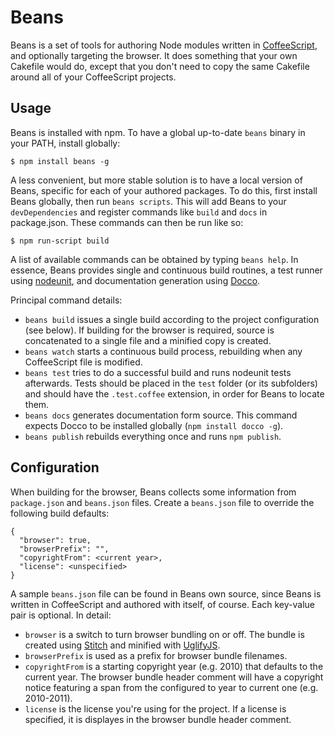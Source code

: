 # Beans

Beans is a set of tools for authoring Node modules written in
[CoffeeScript](http://jashkenas.github.com/coffee-script/), and optionally
targeting the browser. It does something that your own Cakefile would do,
except that you don't need to copy the same Cakefile around all of your
CoffeeScript projects.

## Usage

Beans is installed with npm. To have a global up-to-date `beans` binary in
your PATH, install globally:

    $ npm install beans -g

A less convenient, but more stable solution is to have a local version of
Beans, specific for each of your authored packages. To do this, first install
Beans globally, then run `beans scripts`. This will add Beans to your
`devDependencies` and register commands like `build` and `docs` in
package.json. These commands can then be run like so:

    $ npm run-script build

A list of available commands can be obtained by typing `beans help`. In
essence, Beans provides single and continuous build routines, a test runner
using [nodeunit](https://github.com/caolan/nodeunit), and documentation
generation using [Docco](http://jashkenas.github.com/docco/).

Principal command details:

* `beans build` issues a single build according to the project configuration
  (see below). If building for the browser is required, source is concatenated
  to a single file and a minified copy is created.
* `beans watch` starts a continuous build process, rebuilding when any
  CoffeeScript file is modified.
* `beans test` tries to do a successful build and runs nodeunit tests
  afterwards. Tests should be placed in the `test` folder (or its subfolders)
  and should have the `.test.coffee` extension, in order for Beans to locate
  them.
* `beans docs` generates documentation form source. This command expects Docco
  to be installed globally (`npm install docco -g`).
* `beans publish` rebuilds everything once and runs `npm publish`.

## Configuration

When building for the browser, Beans collects some information from
`package.json` and `beans.json` files. Create a `beans.json` file to override
the following build defaults:

    {
      "browser": true,
      "browserPrefix": "",
      "copyrightFrom": <current year>,
      "license": <unspecified>
    }

A sample `beans.json` file can be found in Beans own source, since Beans is
written in CoffeeScript and authored with itself, of course. Each key-value
pair is optional. In detail:

* `browser` is a switch to turn browser bundling on or off. The bundle is
  created using [Stitch](https://github.com/sstephenson/stitch) and minified
  with [UglifyJS](http://marijnhaverbeke.nl/uglifyjs).
* `browserPrefix` is used as a prefix for browser bundle filenames.
* `copyrightFrom` is a starting copyright year (e.g. 2010) that defaults to the
  current year. The browser bundle header comment will have a copyright notice
  featuring a span from the configured to year to current one (e.g. 2010-2011).
* `license` is the license you're using for the project. If a license is
  specified, it is displayes in the browser bundle header comment.
